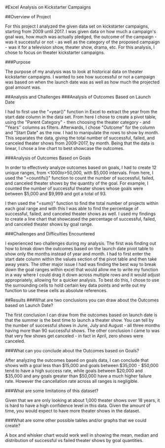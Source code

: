 #Excel Analysis on Kickstarter Campaigns

##Overview of Project

For this project I analyzed the given data set on kickstarter campaigns, starting from 2009 until 2017. I was given data on how much a campaign's goal was, how much was actually pledged, the outcome of the campaign - was it successful or not - as well as the category of the proposed campaign - was it for a television show, theater show, drama, etc. For this analysis, I chose to focus on theater kickstarter campaigns.

###Purpose

The purpose of my analysis was to look at historical data on theater kickstarter campaigns. I wanted to see how successful or not a campaign was based on when the launch date was as well as how much the projected goal amount was. 


##Analysis and Challenges
###Analysis of Outcomes Based on Launch Date

I had to first use the "=year()" function in Excel to extract the year from the start date column in the data set. From here I chose to create a pivot table, using the "Parent Category" - then choosing the theater category - and "Years'' columns as filters. Afterwards, I chose "Outcome" for the column and "Start Date" as the row. I had to manipulate the rows to show by month. This separates the data, giving the total number of successful, failed, and canceled theater shows from 2009-2017, by month. Being that the data is linear, I chose a line chart to best showcase the outcomes.

###Analysis of Outcomes Based on Goals

In order to effectively analyze outcomes based on goals, I had to create 12 unique ranges, from <$1000 to >$50,000, with $5,000 intervals. From here, I used the "=countifs()" function to count the number of successful, failed, and canceled theater shows by the quantity of the goal. For example, I counted the number of successful theater shows whose goals were between $5,000 and $9,999 and got a total of 93. 

I then used the "=sum()" function to find the total number of projects within each goal range and with this I was able to find the percentage of successful, failed, and canceled theater shows as well. I used my findings to create a line chart that showcased the percentage of successful, failed, and canceled theater shows by goal range. 


###Challenges and Difficulties Encountered

I experienced two challenges during my analysis. The first was finding out how to break down the outcomes based on the launch date pivot table to show only the months instead of year and month. I had to first enter the start date column within the values section of the pivot table and then take away years. The other major issue I had was finding the best way to break down the goal ranges within excel that would allow me to write my function in a way where I could drag it down across multiple rows and it would adjust appropriately, allowing for a quicker analysis. To best do this, I chose to use the surrounding cells to hold certain key data points and write out my function to use these cells as absolute references. 


##Results
###What are two conclusions you can draw about the Outcomes based on Launch Date?

The first conclusion I can draw from the outcomes based on launch date is that the summer is the best time to launch a theater show. You can tell by the number of successful shows in June, July and August - all three months having more than 90 successful shows. The other conclusion I came to was that very few shows get canceled - in fact in April, zero shows were canceled. 

###What can you conclude about the Outcomes based on Goals?

After analyzing the outcomes based on goals data, I can conclude that shows with a goal less than $15,000 and goals between $35,000 - $50,000 tend to have a high success rate, while goals between $20,000 and $35,000 and any goals greater than $50,000 have a much higher failure rate. However the cancellation rate across all ranges is negligible. 

###What are some limitations of this dataset?

Given that we are only looking at about 1,000 theater shows over 18 years, it is hard to have a high confidence level in this data. Given the amount of time, you would expect to have more theater shows in the dataset.

###What are some other possible tables and/or graphs that we could create?

A box and whisker chart would work well in showing the mean, median and distribution of successful vs failed theater shows by goal quantities. 



